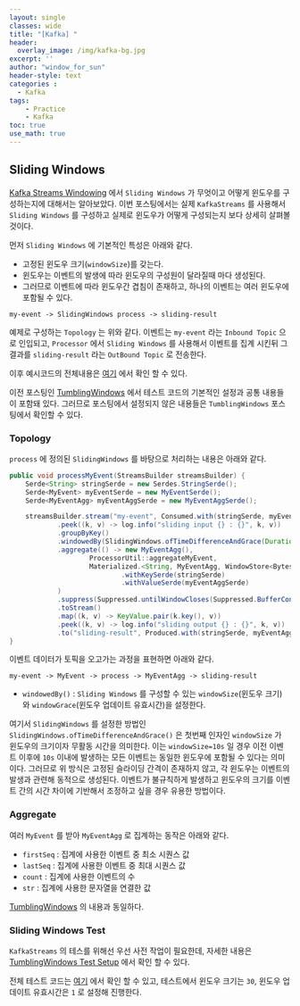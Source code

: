 ```yaml
--- 
layout: single
classes: wide
title: "[Kafka] "
header:
  overlay_image: /img/kafka-bg.jpg
excerpt: ''
author: "window_for_sun"
header-style: text
categories :
  - Kafka
tags:
    - Practice
    - Kafka
toc: true
use_math: true
---  
```


## Sliding Windows
[Kafka Streams Windowing]()
에서 `Sliding Windows` 가 무엇이고 어떻게 윈도우를 구성하는지에 대해서는 알아보았다. 
이번 포스팅에서는 실제 `KafkaStreams` 를 사용해서 `Sliding Windows` 를 구성하고 실제로 윈도우가 어떻게 구성되는지 보다 상세히 살펴볼 것이다.  

먼저 `Sliding Windows` 에 기본적인 특성은 아래와 같다. 
- 고정된 윈도우 크기(`windowSize`)를 갖는다. 
- 윈도우는 이벤트의 발생에 따라 윈도우의 구성원이 달라질때 마다 생성된다. 
- 그러므로 이벤트에 따라 윈도우간 겹침이 존재하고, 하나의 이벤트는 여러 윈도우에 포함될 수 있다. 


```
my-event -> SlidingWindows process -> sliding-result
```

예제로 구성하는 `Topology` 는 위와 같다. 
이벤트는 `my-event` 라는 `Inbound Topic` 으로 인입되고, 
`Processor` 에서 `Sliding Windows` 를 사용해서 이벤트를 집계 시킨뒤 그 결과를 `sliding-result` 라는 `OutBound Topic` 로 전송한다.  

이후 예시코드의 전체내용은 [여기]()
에서 확인 할 수 있다.  

이전 포스팅인 [TumblingWindows]()
에서 테스트 코드의 기본적인 설정과 공통 내용들이 포함돼 있다. 
그러므로 포스팅에서 설정되지 않은 내용들은 `TumblingWindows` 포스팅에서 확인할 수 있다.   


### Topology
`process` 에 정의된 `SlidingWindows` 를 바탕으로 처리하는 내용은 아래와 같다.  

```java
public void processMyEvent(StreamsBuilder streamsBuilder) {
    Serde<String> stringSerde = new Serdes.StringSerde();
    Serde<MyEvent> myEventSerde = new MyEventSerde();
    Serde<MyEventAgg> myEventAggSerde = new MyEventAggSerde();

    streamsBuilder.stream("my-event", Consumed.with(stringSerde, myEventSerde))
            .peek((k, v) -> log.info("sliding input {} : {}", k, v))
            .groupByKey()
            .windowedBy(SlidingWindows.ofTimeDifferenceAndGrace(Duration.ofMillis(this.windowDuration), Duration.ofMillis(this.windowGrace)))
            .aggregate(() -> new MyEventAgg(),
                    ProcessorUtil::aggregateMyEvent,
                    Materialized.<String, MyEventAgg, WindowStore<Bytes, byte[]>>as("sliding-window-store")
                            .withKeySerde(stringSerde)
                            .withValueSerde(myEventAggSerde)
            )
            .suppress(Suppressed.untilWindowCloses(Suppressed.BufferConfig.unbounded()))
            .toStream()
            .map((k, v) -> KeyValue.pair(k.key(), v))
            .peek((k, v) -> log.info("sliding output {} : {}", k, v))
            .to("sliding-result", Produced.with(stringSerde, myEventAggSerde));
}
```

이벤트 데이터가 토픽을 오고가는 과정을 표현하면 아래와 같다.  

```
my-event -> MyEvent -> process -> MyEventAgg -> sliding-result
```  

- `windowedBy()` : `Sliding Windows` 를 구성할 수 있는 `windowSize`(윈도우 크기) 와 `windowGrace`(윈도우 업데이트 유효시간)을 설정한다. 

여기서 `SlidingWindows` 를 설정한 방법인 `SlidingWindows.ofTimeDifferenceAndGrace()` 은
첫번째 인자인 `windowSize` 가 윈도우의 크기이자 무활동 시간을 의미한다. 
이는 `windowSize=10s` 일 경우 이전 이벤트 이후에 `10s` 이내에 발생하는 모든 이벤트는 동일한 윈도우에 포함될 수 있다는 의미이다. 
그러므로 위 방식은 고정된 슬라이딩 간격이 존재하지 않고, 
각 윈도우는 이벤트의 발생과 관련해 동적으로 생성된다. 
이벤트가 불규칙하게 발생하고 윈도우의 크기를 이벤트 간의 시간 차이에 기반해서 조정하고 싶을 경우 유용한 방법이다.  



### Aggregate
여러 `MyEvent` 를 받아 `MyEventAgg` 로 집계하는 동작은 아래와 같다. 

- `firstSeq` : 집계에 사용한 이벤트 중 최소 시퀀스 값
- `lastSeq` : 집계에 사용한 이벤트 중 최대 시퀀스 값
- `count` : 집계에 사용한 이벤트의 수
- `str` : 집계에 사용한 문자열을 연결한 값

[TumblingWindows]()
의 내용과 동일하다.  

### Sliding Windows Test
`KafkaStreams` 의 테스를 위해선 우선 사전 작업이 필요한데, 
자세한 내용은 [TumblingWindows Test Setup]()
에서 확인 할 수 있다. 

전체 테스트 코드는 [여기]()
에서 확인 할 수 있고, 
테스트에서 윈도우 크기는 `30`, 윈도우 업데이트 유효시간은 `1` 로 설정해 진행한다.  

